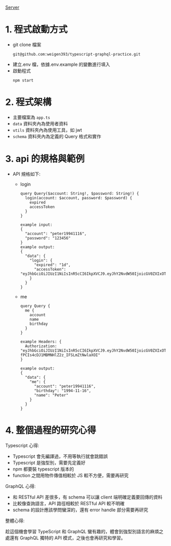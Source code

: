 [Server](http://localhost:4000/)

# 1. 程式啟動方式

-   git clone 檔案
    ```
    git@github.com:weigen393/typescript-graphql-practice.git
    ```
-   建立.env 檔，依據.env.example 的變數進行填入
-   啟動程式
    ```
    npm start
    ```

# 2. 程式架構

-   主要檔案為 `app.ts`
-   `data` 資料夾內為使用者資料
-   `utils` 資料夾內為使用工具，如 jwt
-   `schema` 資料夾內為定義的 Query 格式和實作

# 3. api 的規格與範例

-   API 規格如下:

    -   login

        ```
        query Query($account: String!, $password: String!) {
          login(account: $account, password: $password) {
            expired
            accessToken
          }
        }

        example input:
        {
          "account": "peter19941116",
          "password": "123456"
        }
        example output:
        {
          "data": {
            "login": {
              "expired": "1d",
              "accessToken": "eyJhbGciOiJIUzI1NiIsInR5cCI6IkpXVCJ9.eyJhY2NvdW50IjoicGV0ZXIxOTk0MTExNiIsIm5hbWUiOiJQZXRlciIsImJpcnRoZGF5IjoiMTk5NC0xMS0xNiIsImlhdCI6MTY2ODM5MDM2OCwiZXhwIjoxNjY4NDc2NzY4fQ.PAXpDwkXRkTe9P6Bk8QnIN0UTNMmG8RybAopgEh7s38"
            }
          }
        }
        ```

    -   me

        ```
        query Query {
          me {
            account
            name
            birthday
          }
        }

        example Headers: {
          Authorization: "eyJhbGciOiJIUzI1NiIsInR5cCI6IkpXVCJ9.eyJhY2NvdW50IjoicGV0ZXIxOTk0MTExNiIsIm5hbWUiOiJQZXRlciIsImJpcnRoZGF5IjoiMTk5NC0xMS0xNiIsImlhdCI6MTY2ODM4NjQ0NiwiZXhwIjoxNjY4NDcyODQ2fQ.2ghtz1g5-fPCIs4cDJ1MBMNHlZ2z_IFSLmZtNwlaXOI"
        }

        example output:
        {
          "data": {
            "me": {
              "account": "peter19941116",
              "birthday": "1994-11-16",
              "name": "Peter"
            }
          }
        }
        ```

# 4. 整個過程的研究心得

Typescript 心得:

-   Typescript 會先編譯過，不用等執行就會跳錯誤
-   Typescript 是強型別，需要先定義好
-   npm 都要裝 typescript 版本的
-   function 之間用物件傳值相較於 JS 較不方便，需要再研究

GraphQL 心得:

-   和 RESTful API 差很多，有 schema 可以讓 client 端明確定義要回傳的資料
-   比較像查詢語言，API 路徑相較於 RESTful API 較不明確
-   schema 的設計應該學問蠻深的，還有 error handle 部分需要再研究

整體心得:

趁這個機會學習 TypeScript 和 GraphQL 蠻有趣的，體會到強型別語言的麻煩之處還有 GraphQL 獨特的 API 模式，之後也會再研究和學習。
